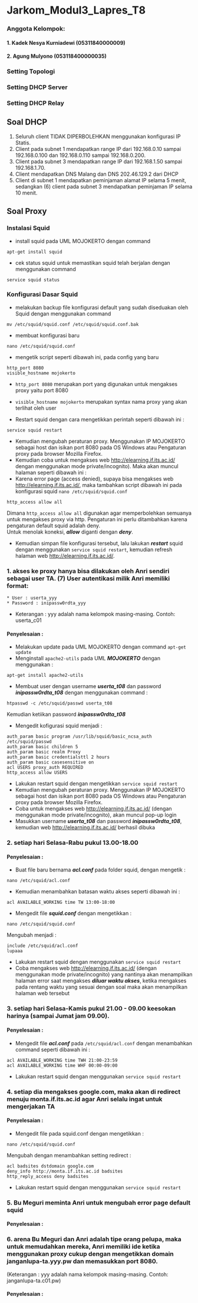 # Jarkom_Modul3_Lapres_T8
### Anggota Kelompok:
#### 1. Kadek Nesya Kurniadewi (05311840000009)
#### 2. Agung Mulyono (053118400000035)

### Setting Topologi
### Setting DHCP Server
### Setting DHCP Relay

## Soal DHCP
1. Seluruh client TIDAK DIPERBOLEHKAN menggunakan konfigurasi IP Statis.
2. Client pada subnet 1 mendapatkan range IP dari 192.168.0.10 sampai 192.168.0.100 dan 192.168.0.110 sampai 192.168.0.200.
3. Client pada subnet 3 mendapatkan range IP dari 192.168.1.50 sampai 192.168.1.70.
4. Client mendapatkan DNS Malang dan DNS 202.46.129.2 dari DHCP
5. Client di subnet 1 mendapatkan peminjaman alamat IP selama 5 menit, sedangkan (6) client pada subnet 3 mendapatkan peminjaman IP selama 10 menit.

## Soal Proxy
### Instalasi Squid
- install squid pada UML MOJOKERTO dengan command 
```
apt-get install squid
```
- cek status squid untuk memastikan squid telah berjalan dengan menggunakan command
```
service squid status
```
### Konfigurasi Dasar Squid
- melakukan backup file konfigurasi default yang sudah diseduakan oleh Squid dengan menggunakan command
```
mv /etc/squid/squid.conf /etc/squid/squid.conf.bak
```
- membuat konfigurasi baru
```
nano /etc/squid/squid.conf
```
- mengetik script seperti dibawah ini, pada config yang baru
```
http_port 8080
visible_hostname mojokerto
```
- `http_port 8080` merupakan port yang digunakan untuk mengakses proxy yaitu port 8080
- `visible_hostname mojokerto` merupakan syntax nama proxy yang akan terlihat oleh user

- Restart squid dengan cara mengetikkan perintah seperti dibawah ini :
```
service squid restart
```
- Kemudian mengubah peraturan proxy. Menggunakan IP MOJOKERTO sebagai host dan isikan port 8080 pada OS Windows atau Pengaturan proxy pada browser Mozilla Firefox.
- Kemudian coba untuk mengakses web http://elearning.if.its.ac.id/ dengan menggunakan mode private/incognito). Maka akan muncul halaman seperti dibawah ini :
- Karena error page (access denied), supaya bisa mengakses web http://elearning.if.its.ac.id/, maka tambahkan script dibawah ini pada konfigurasi squid `nano /etc/squid/squid.conf`
```
http_access allow all
```
Dimana `http_access allow all` digunakan agar memperbolehkan semuanya untuk mengakses proxy via http. Pengaturan ini perlu ditambahkan karena pengaturan default squid adalah deny. <br>
Untuk menolak koneksi, ***allow*** diganti dengan ***deny***.
- Kemudian simpan file konfigurasi tersebut, lalu lakukan ***restart*** squid dengan menggunakan `service squid restart`, kemudian refresh halaman web http://elearning.if.its.ac.id/.


### 1. akses ke proxy hanya bisa dilakukan oleh Anri sendiri sebagai user TA. (7) User autentikasi milik Anri memiliki format:
    * User : userta_yyy
    * Password : inipassw0rdta_yyy
    
* Keterangan : yyy adalah nama kelompok masing-masing. Contoh: userta_c01
#### Penyelesaian :
- Melakukan update pada UML MOJOKERTO dengan command `apt-get update`
- Menginstall `apache2-utils` pada UML ***MOJOKERTO*** dengan menggunakan :
```
apt-get install apache2-utils
```
- Membuat user dengan username ***userta_t08*** dan password ***inipassw0rdta_t08*** dengan menggunakan command :
```
htpasswd -c /etc/squid/passwd userta_t08
```
Kemudian ketiikan password ***inipassw0rdta_t08***
- Mengedit kofigurasi squid menjadi :
```
auth_param basic program /usr/lib/squid/basic_ncsa_auth /etc/squid/passwd
auth_param basic children 5
auth_param basic realm Proxy
auth_param basic credentialsttl 2 hours
auth_param basic casesensitive on
acl USERS proxy_auth REQUIRED
http_access allow USERS
```
- Lakukan restart squid dengan mengetikkan `service squid restart`
- Kemudian mengubah peraturan proxy. Menggunakan IP MOJOKERTO sebagai host dan isikan port 8080 pada OS Windows atau Pengaturan proxy pada browser Mozilla Firefox. 
- Coba untuk mengakses web http://elearning.if.its.ac.id/ (dengan menggunakan mode private/incognito), akan muncul pop-up login
- Masukkan username ***userta_t08*** dan password ***inipassw0rdta_t08***, kemudian web http://elearning.if.its.ac.id/ berhasil dibuka

### 2. setiap hari Selasa-Rabu pukul 13.00-18.00
#### Penyelesaian :
- Buat file baru bernama ***acl.conf*** pada folder squid, dengan mengetik :
```
nano /etc/squid/acl.conf
```
- Kemudian menambahkan batasan waktu akses seperti dibawah ini :
```
acl AVAILABLE_WORKING time TW 13:00-18:00

```
- Mengedit file ***squid.conf*** dengan mengetikkan :
```
nano /etc/squid/squid.conf
```
Mengubah menjadi :
```
include /etc/squid/acl.conf
lupaaa
```
- Lakukan restart squid dengan menggunakan `service squid restart`
- Coba mengakses web http://elearning.if.its.ac.id/ (dengan menggunakan mode private/incognito) yang nantinya akan menampilkan halaman error saat mengakses ***diluar waktu akses***, ketika mengakses pada rentang waktu yang sesuai dengan soal maka akan menampilkan halaman web tersebut

### 3.  setiap hari Selasa-Kamis pukul 21.00 - 09.00 keesokan harinya (sampai Jumat jam 09.00).
#### Penyelesaian :
- Mengedit file ***acl.conf*** pada `/etc/squid/acl.conf` dengan menambahkan command seperti dibawah ini :
```
acl AVAILABLE_WORKING time TWH 21:00-23:59
acl AVAILABLE_WORKING time WHF 00:00-09:00
```
- Lakukan restart squid dengan menggunakan `service squid restart`

### 4. setiap dia mengakses google.com, maka akan di redirect menuju monta.if.its.ac.id agar Anri selalu ingat untuk mengerjakan TA
#### Penyelesaian :
- Mengedit file pada squid.conf dengan mengetikkan :
```
nano /etc/squid/squid.conf
```
Mengubah dengan menambahkan setting redirect :
```
acl badsites dstdomain google.com
deny_info http://monta.if.its.ac.id badsites
http_reply_access deny badsites
```
- Lakukan restart squid dengan menggunakan `service squid restart`

### 5. Bu Meguri meminta Anri untuk mengubah error page default squid
#### Penyelesaian :
### 6. arena Bu Meguri dan Anri adalah tipe orang pelupa, maka untuk memudahkan mereka, Anri memiliki ide ketika menggunakan proxy cukup dengan mengetikkan domain janganlupa-ta.yyy.pw dan memasukkan port 8080. 
(Keterangan : yyy adalah nama kelompok masing-masing. Contoh: janganlupa-ta.c01.pw)
#### Penyelesaian :
